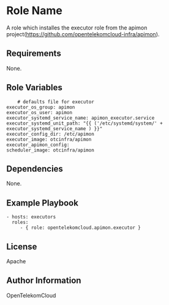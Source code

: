Role Name
=========

A role which installes the executor role from the apimon project(https://github.com/opentelekomcloud-infra/apimon). 

Requirements
------------

None.

Role Variables
--------------

		# defaults file for executor
    executor_os_group: apimon
    executor_os_user: apimon
    executor_systemd_service_name: apimon_executor.service
    executor_systemd_unit_path: "{{ ('/etc/systemd/system/' + executor_systemd_service_name ) }}"
    executor_config_dir: /etc/apimon
    executor_image: otcinfra/apimon
    executor_apimon_config:
    scheduler_image: otcinfra/apimon


Dependencies
------------

None.

Example Playbook
----------------


    - hosts: executors
      roles:
         - { role: opentelekomcloud.apimon.executor }

License
-------

Apache

Author Information
------------------

OpenTelekomCloud
